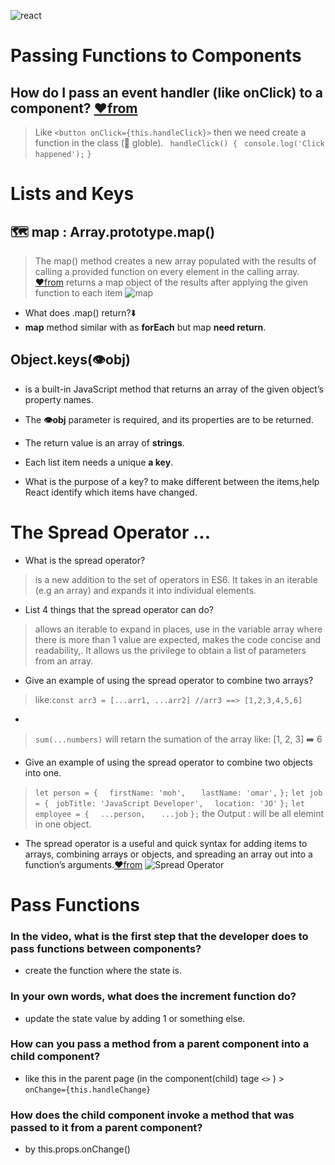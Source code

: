 ![react](https://miro.medium.com/max/2128/1*KN7zbaWkbm5E71zZWfTf7A.gif)
# Passing Functions to Components 
 ## How do I pass an event handler (like onClick) to a component?  [♥️from](https://reactjs.org/docs/faq-functions.html)
  > Like `<button onClick={this.handleClick}>` then we need create a function in the class (📍 globle).
  > ` handleClick() {`
   ` console.log('Click happened');`
  `}`


# Lists and Keys 
  ## 🗺️ map : Array.prototype.map()  
   >  The map() method creates a new array populated with the results of calling a provided function on every element in the calling array. [♥️from](https://developer.mozilla.org/en-US/docs/Web/JavaScript/Reference/Global_Objects/Array/map) 
   >  returns a map object of the results after applying the given function to each item 
   ![map](https://encrypted-tbn0.gstatic.com/images?q=tbn:ANd9GcSNRAhYVJ0WYW-YMrJ6b1q1iXxmhsJxNcv-9A&usqp=CAU)
  
  * What does .map() return?⬇️
  *  **map** method similar with as **forEach** but map **need return**.
  ## Object.keys(👁️obj) 
  *  is a built-in JavaScript method that returns an array of the given object’s property names.
  * The **👁️obj** parameter is required, and its properties are to be returned.
  * The return value is an array of **strings**.

  *  Each list item needs a unique __a key__.

  * What is the purpose of a key? to make different between the items,help React identify which items have changed.

# The Spread Operator ...
  * What is the spread operator?
   > is a new addition to the set of operators in ES6. It takes in an iterable (e.g an array) and expands it into individual elements.

  * List 4 things that the spread operator can do?
   > allows an iterable to expand in places, use in the variable array where there is more than 1 value are expected, makes the code concise and readability,. It allows us the privilege to obtain a list of parameters from an array.

  * Give an example of using the spread operator to combine two arrays?
   > like:`const arr3 = [...arr1, ...arr2] //arr3 ==> [1,2,3,4,5,6]`
  * 
   > `sum(...numbers)` will retarn the sumation of the array like: [1, 2, 3] ➡️  6

  * Give an example of using the spread operator to combine two objects into one.
   >  `let person = {`
   `  firstName: 'moh',`
   `   lastName: 'omar',`
   `};`
   `let job = {`
   ` jobTitle: 'JavaScript Developer',`
   `  location: 'JO'`
   `};`
   `let employee = {`
   `  ...person,`
   `   ...job`
   `};` 
   > the Output : will be all elemint in one object.


  * The spread operator is a useful and quick syntax for adding items to arrays, combining arrays or objects, and spreading an array out into a function’s arguments.[♥️from](https://medium.com/coding-at-dawn/how-to-use-the-spread-operator-in-javascript-b9e4a8b06fab) 
  ![ Spread Operator](https://miro.medium.com/max/1000/1*oB0L8ezFrNnU9aR55BrEng.png)

# Pass Functions 

  ### In the video, what is the first step that the developer does to pass functions between components?
   * create the function where the state is.
  ### In your own words, what does the increment function do?
   * update the state value by adding 1 or something else.
  ### How can you pass a method from a parent component into a child component?
   * like this in the parent page (in the component(child) tage `<>` )
    > `onChange={this.handleChange}`
  ### How does the child component invoke a method that was passed to it from a parent component?
   * by this.props.onChange()